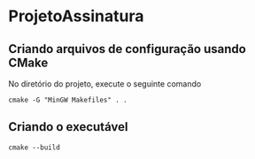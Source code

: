 # ProjetoAssinatura

## Criando arquivos de configuração usando CMake
No diretório do projeto, execute o seguinte comando
```
cmake -G "MinGW Makefiles" . .
```

## Criando o executável
```
cmake --build
```
